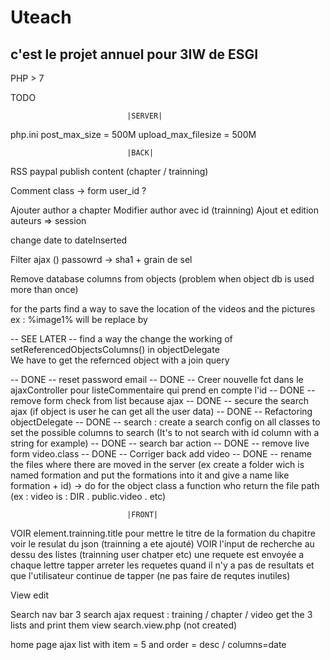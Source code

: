 # Uteach

## c'est le projet annuel pour 3IW de ESGI

PHP > 7  

TODO


                              |SERVER|

php.ini 
  post_max_size = 500M
  upload_max_filesize = 500M


                              |BACK|

RSS
paypal
publish content (chapter / trainning)

Comment class -> form user_id ?

Ajouter author a chapter
Modifier author avec id (trainning)
Ajout et edition auteurs => session

change date to dateInserted

Filter ajax ()
passowrd -> sha1 + grain de sel

Remove database columns from objects (problem when object db is used more than once)

for the parts find a way to save the location of the videos and the pictures  
  ex : %image1% will be replace by  

-- SEE LATER -- find a way the change the working of setReferencedObjectsColumns() in objectDelegate  
                We have to get the refernced object with a join query

-- DONE -- reset password email
-- DONE -- Creer nouvelle fct dans le ajaxController pour listeCommentaire qui prend en compte l'id
-- DONE -- remove form check from list because ajax
-- DONE -- secure the search ajax (if object is user he can get all the user data)
-- DONE -- Refactoring objectDelegate
-- DONE -- search :
           create a search config on all classes to set the possible columns to search (It's to not search with id column with a string for example)
-- DONE -- search bar action
-- DONE -- remove live form video.class
-- DONE -- Corriger back add video
-- DONE -- rename the files where there are moved in the server (ex create a folder wich is named formation and put the formations into it and 
           give a name like formation + id) -> do for the object class a function who return the file path (ex : video is : DIR . public.video . etc)

                              |FRONT|

VOIR element.trainning.title pour mettre le titre de la formation du chapitre voir le resulat du json (trainning a ete ajouté)
VOIR l'input de recherche au dessu des listes (trainning user chatper etc) une requete est envoyée a chaque lettre tapper
  arreter les requetes quand il n'y a pas de resultats et que l'utilisateur continue de tapper (ne pas faire de requtes inutiles)

View edit

Search nav bar
	3 search ajax request :
		training / chapter / video
	get the 3 lists and print them
	view search.view.php (not created)

home page 
  ajax list with item = 5 and order = desc / columns=date
